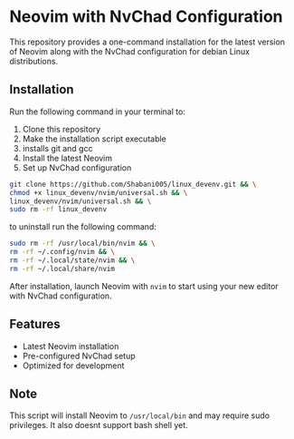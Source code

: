 # Neovim with NvChad Configuration

This repository provides a one-command installation for the latest version of Neovim along with the NvChad configuration for debian Linux distributions.

## Installation

Run the following command in your terminal to:
1. Clone this repository
2. Make the installation script executable
3. installs git and gcc 
4. Install the latest Neovim
5. Set up NvChad configuration

```bash
git clone https://github.com/Shabani005/linux_devenv.git && \
chmod +x linux_devenv/nvim/universal.sh && \
linux_devenv/nvim/universal.sh && \
sudo rm -rf linux_devenv
```

to uninstall run the following command:
```bash
sudo rm -rf /usr/local/bin/nvim && \
rm -rf ~/.config/nvim && \
rm -rf ~/.local/state/nvim && \
rm -rf ~/.local/share/nvim
```

After installation, launch Neovim with `nvim` to start using your new editor with NvChad configuration.

## Features
- Latest Neovim installation
- Pre-configured NvChad setup
- Optimized for development

## Note
This script will install Neovim to `/usr/local/bin` and may require sudo privileges.
It also doesnt support bash shell yet.
